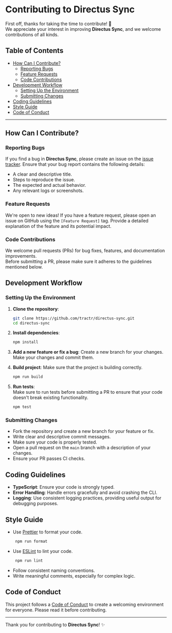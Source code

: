 # Contributing to Directus Sync

First off, thanks for taking the time to contribute! 🚀  
We appreciate your interest in improving **Directus Sync**, and we welcome contributions of all kinds.

## Table of Contents

- [How Can I Contribute?](#how-can-i-contribute)
    - [Reporting Bugs](#reporting-bugs)
    - [Feature Requests](#feature-requests)
    - [Code Contributions](#code-contributions)
- [Development Workflow](#development-workflow)
    - [Setting Up the Environment](#setting-up-the-environment)
    - [Submitting Changes](#submitting-changes)
- [Coding Guidelines](#coding-guidelines)
- [Style Guide](#style-guide)
- [Code of Conduct](#code-of-conduct)

---

## How Can I Contribute?

### Reporting Bugs

If you find a bug in **Directus Sync**, please create an issue on
the [issue tracker](https://github.com/tractr/directus-sync/issues). Ensure that your bug report contains the following
details:

- A clear and descriptive title.
- Steps to reproduce the issue.
- The expected and actual behavior.
- Any relevant logs or screenshots.

### Feature Requests

We're open to new ideas! If you have a feature request, please open an issue on GitHub using the `[Feature Request]`
tag. Provide a detailed explanation of the feature and its potential impact.

### Code Contributions

We welcome pull requests (PRs) for bug fixes, features, and documentation improvements.  
Before submitting a PR, please make sure it adheres to the guidelines mentioned below.

## Development Workflow

### Setting Up the Environment

1. **Clone the repository**:
   ```bash
   git clone https://github.com/tractr/directus-sync.git
   cd directus-sync
   ```

2. **Install dependencies**:
   ```bash
   npm install
   ```

3. **Add a new feature or fix a bug**:
   Create a new branch for your changes.
   Make your changes and commit them.

4. **Build project**:
   Make sure that the project is building correctly.
   ```bash
   npm run build
   ```

5. **Run tests**:  
   Make sure to run tests before submitting a PR to ensure that your code doesn't break existing functionality.
   ```bash
   npm test
   ```

### Submitting Changes

- Fork the repository and create a new branch for your feature or fix.
- Write clear and descriptive commit messages.
- Make sure your code is properly tested.
- Open a pull request on the `main` branch with a description of your changes.
- Ensure your PR passes CI checks.

## Coding Guidelines

- **TypeScript**: Ensure your code is strongly typed.
- **Error Handling**: Handle errors gracefully and avoid crashing the CLI.
- **Logging**: Use consistent logging practices, providing useful output for debugging purposes.

## Style Guide

- Use [Prettier](https://prettier.io/) to format your code.
  ```bash
   npm run format
   ```
- Use [ESLint](https://eslint.org/) to lint your code.
  ```bash
   npm run lint
  ```
- Follow consistent naming conventions.
- Write meaningful comments, especially for complex logic.

## Code of Conduct

This project follows a [Code of Conduct](https://github.com/tractr/directus-sync/blob/main/CODE_OF_CONDUCT.md) to create
a welcoming environment for everyone. Please read it before contributing.

---

Thank you for contributing to **Directus Sync**! ✨
